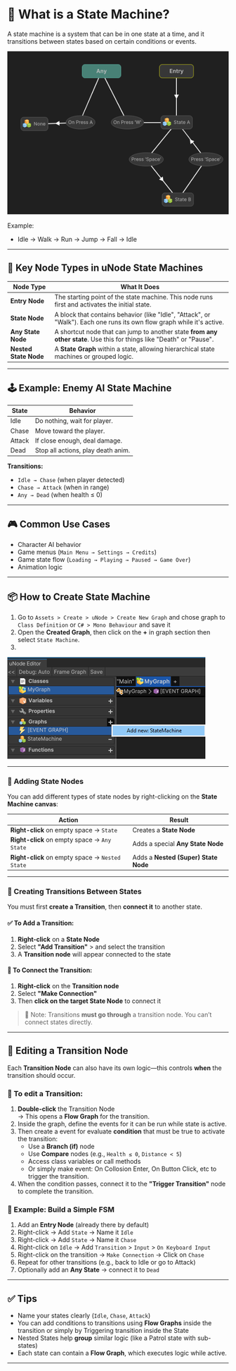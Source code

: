 # 🧠 What is a State Machine?

A state machine is a system that can be in one state at a time, and it transitions between states based on certain conditions or events.

![](../../../images/guide/creating-state/1753174186877.png)

Example:
- Idle → Walk → Run → Jump → Fall → Idle
---

## 🔑 Key Node Types in uNode State Machines

| Node Type              | What It Does |
|------------------------|---------------|
| **Entry Node**         | The starting point of the state machine. This node runs first and activates the initial state. |
| **State Node**         | A block that contains behavior (like "Idle", "Attack", or "Walk"). Each one runs its own flow graph while it's active. |
| **Any State Node**     | A shortcut node that can jump to another state **from any other state**. Use this for things like "Death" or "Pause". |
| **Nested State Node** | A **State Graph** within a state, allowing hierarchical state machines or grouped logic. |

---

## 🕹 Example: Enemy AI State Machine

| State   | Behavior                           |
|---------|------------------------------------|
| Idle    | Do nothing, wait for player.       |
| Chase   | Move toward the player.            |
| Attack  | If close enough, deal damage.      |
| Dead    | Stop all actions, play death anim. |

**Transitions:**

- `Idle → Chase` (when player detected)
- `Chase → Attack` (when in range)
- `Any → Dead` (when health ≤ 0)

---

## 🎮 Common Use Cases

- Character AI behavior
- Game menus (`Main Menu → Settings → Credits`)
- Game state flow (`Loading → Playing → Paused → Game Over`)
- Animation logic

---

## 📦 How to Create State Machine

1. Go to `Assets > Create > uNode > Create New Graph` and chose graph to `Class Definition` or `C# > Mono Behaviour` and save it
2. Open the **Created Graph**, then click on the **+** in graph section then select `State Machine`.
3. 
![](../../../images/guide/creating-state/1753174419389.png)

---

### 🧩 Adding State Nodes

You can add different types of state nodes by right-clicking on the **State Machine canvas**:

| Action | Result |
|--------|--------|
| **Right-click** on empty space → `State` | Creates a **State Node** |
| **Right-click** on empty space → `Any State` | Adds a special **Any State Node** |
| **Right-click** on empty space → `Nested State` | Adds a **Nested (Super) State Node** |

---

### 🔁 Creating Transitions Between States

You must first **create a Transition**, then **connect it** to another state.

#### ✅ To Add a Transition:
1. **Right-click** on a **State Node**
2. Select **"Add Transition"** > and select the transition
3. A **Transition node** will appear connected to the state

#### 🔗 To Connect the Transition:
1. **Right-click** on the **Transition node**
2. Select **"Make Connection"**
3. Then **click on the target State Node** to connect it

> 📌 Note: Transitions **must go through** a transition node. You can’t connect states directly.

---

## 🔁 Editing a Transition Node

Each **Transition Node** can also have its own logic—this controls **when** the transition should occur.

### 🔧 To edit a Transition:
1. **Double-click** the Transition Node  
   → This opens a **Flow Graph** for the transition.
2. Inside the graph, define the events for it can be run while state is active.
3. Then create a event for evaluate **condition** that must be true to activate the transition:
   - Use a **Branch (if)** node
   - Use **Compare** nodes (e.g., `Health ≤ 0`, `Distance < 5`)
   - Access class variables or call methods
   - Or simply make event: On Collosion Enter, On Button Click, etc to trigger the transition.
4. When the condition passes, connect it to the **"Trigger Transition"** node to complete the transition.

### 🧠 Example: Build a Simple FSM

1. Add an **Entry Node** (already there by default)
2. Right-click → Add `State` → Name it `Idle`
3. Right-click → Add `State` → Name it `Chase`
4. Right-click on `Idle` → Add `Transition` > `Input` > `On Keyboard Input` 
5. Right-click on the transition → `Make Connection` → Click on `Chase`
6. Repeat for other transitions (e.g., back to Idle or go to Attack)
7. Optionally add an **Any State** → connect it to `Dead`

---

## ✅ Tips
- Name your states clearly (`Idle`, `Chase`, `Attack`)
- You can add conditions to transitions using **Flow Graphs** inside the transition or simply by Triggering transition inside the State
- Nested States help **group** similar logic (like a Patrol state with sub-states)
- Each state can contain a **Flow Graph**, which executes logic while active.

---